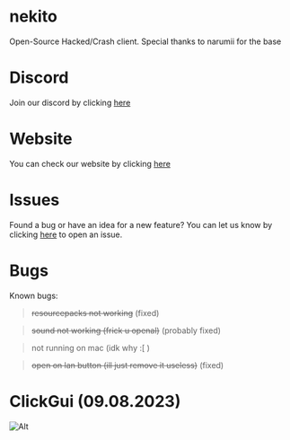 # nekito

Open-Source Hacked/Crash client.
Special thanks to narumii for the base





# Discord
Join our discord by clicking [here](https://discord.gg/34BZs4ZPB6)


# Website
You can check our website by clicking [here](https://astal.store)





# Issues
Found a bug or have an idea for a new feature? You can let us know by clicking [here](https://github.com/intexpression/nekito/issues) to open an issue.


# Bugs
Known bugs:

> ~~resourcepacks not working~~ (fixed)


> ~~sound not working (frick u openal)~~ (probably fixed) 


> not running on mac (idk why :[ )


> ~~open on lan button (ill just remove it useless)~~ (fixed)


# ClickGui (09.08.2023)


![Alt](https://repobeats.axiom.co/api/embed/4636a9040c48dbdddcbcb1fd6cca05e71a06e88e.svg "Repobeats analytics image")




